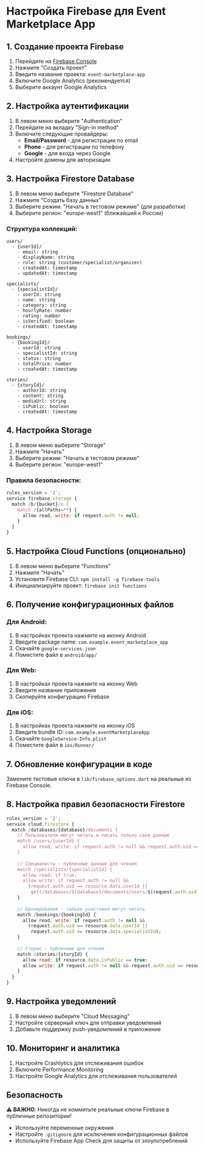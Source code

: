 # Настройка Firebase для Event Marketplace App

## 1. Создание проекта Firebase

1. Перейдите на [Firebase Console](https://console.firebase.google.com/)
2. Нажмите "Создать проект"
3. Введите название проекта: `event-marketplace-app`
4. Включите Google Analytics (рекомендуется)
5. Выберите аккаунт Google Analytics

## 2. Настройка аутентификации

1. В левом меню выберите "Authentication"
2. Перейдите на вкладку "Sign-in method"
3. Включите следующие провайдеры:
   - **Email/Password** - для регистрации по email
   - **Phone** - для регистрации по телефону
   - **Google** - для входа через Google
4. Настройте домены для авторизации

## 3. Настройка Firestore Database

1. В левом меню выберите "Firestore Database"
2. Нажмите "Создать базу данных"
3. Выберите режим: "Начать в тестовом режиме" (для разработки)
4. Выберите регион: "europe-west1" (ближайший к России)

### Структура коллекций:
```
users/
  - {userId}/
    - email: string
    - displayName: string
    - role: string (customer/specialist/organizer)
    - createdAt: timestamp
    - updatedAt: timestamp

specialists/
  - {specialistId}/
    - userId: string
    - name: string
    - category: string
    - hourlyRate: number
    - rating: number
    - isVerified: boolean
    - createdAt: timestamp

bookings/
  - {bookingId}/
    - userId: string
    - specialistId: string
    - status: string
    - totalPrice: number
    - createdAt: timestamp

stories/
  - {storyId}/
    - authorId: string
    - content: string
    - mediaUrl: string
    - isPublic: boolean
    - createdAt: timestamp
```

## 4. Настройка Storage

1. В левом меню выберите "Storage"
2. Нажмите "Начать"
3. Выберите режим: "Начать в тестовом режиме"
4. Выберите регион: "europe-west1"

### Правила безопасности:
```javascript
rules_version = '2';
service firebase.storage {
  match /b/{bucket}/o {
    match /{allPaths=**} {
      allow read, write: if request.auth != null;
    }
  }
}
```

## 5. Настройка Cloud Functions (опционально)

1. В левом меню выберите "Functions"
2. Нажмите "Начать"
3. Установите Firebase CLI: `npm install -g firebase-tools`
4. Инициализируйте проект: `firebase init functions`

## 6. Получение конфигурационных файлов

### Для Android:
1. В настройках проекта нажмите на иконку Android
2. Введите package name: `com.example.event_marketplace_app`
3. Скачайте `google-services.json`
4. Поместите файл в `android/app/`

### Для Web:
1. В настройках проекта нажмите на иконку Web
2. Введите название приложения
3. Скопируйте конфигурацию Firebase

### Для iOS:
1. В настройках проекта нажмите на иконку iOS
2. Введите bundle ID: `com.example.eventMarketplaceApp`
3. Скачайте `GoogleService-Info.plist`
4. Поместите файл в `ios/Runner/`

## 7. Обновление конфигурации в коде

Замените тестовые ключи в `lib/firebase_options.dart` на реальные из Firebase Console.

## 8. Настройка правил безопасности Firestore

```javascript
rules_version = '2';
service cloud.firestore {
  match /databases/{database}/documents {
    // Пользователи могут читать и писать только свои данные
    match /users/{userId} {
      allow read, write: if request.auth != null && request.auth.uid == userId;
    }
    
    // Специалисты - публичные данные для чтения
    match /specialists/{specialistId} {
      allow read: if true;
      allow write: if request.auth != null && 
        (request.auth.uid == resource.data.userId || 
         get(/databases/$(database)/documents/users/$(request.auth.uid)).data.role == 'admin');
    }
    
    // Бронирования - только участники могут читать
    match /bookings/{bookingId} {
      allow read, write: if request.auth != null && 
        (request.auth.uid == resource.data.userId || 
         request.auth.uid == resource.data.specialistId);
    }
    
    // Сторис - публичные для чтения
    match /stories/{storyId} {
      allow read: if resource.data.isPublic == true;
      allow write: if request.auth != null && request.auth.uid == resource.data.authorId;
    }
  }
}
```

## 9. Настройка уведомлений

1. В левом меню выберите "Cloud Messaging"
2. Настройте серверный ключ для отправки уведомлений
3. Добавьте поддержку push-уведомлений в приложение

## 10. Мониторинг и аналитика

1. Настройте Crashlytics для отслеживания ошибок
2. Включите Performance Monitoring
3. Настройте Google Analytics для отслеживания пользователей

## Безопасность

⚠️ **ВАЖНО**: Никогда не коммитьте реальные ключи Firebase в публичные репозитории!
- Используйте переменные окружения
- Настройте `.gitignore` для исключения конфигурационных файлов
- Используйте Firebase App Check для защиты от злоупотреблений








